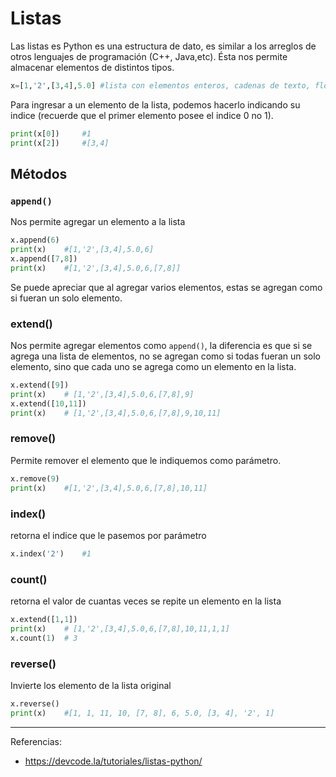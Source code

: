 # Listas
Las listas es Python es una estructura de dato, es similar a los arreglos de otros lenguajes de programación (C++, Java,etc). Ésta nos permite almacenar elementos de distintos tipos.
```Python
x=[1,'2',[3,4],5.0] #lista con elementos enteros, cadenas de texto, flotantes e incluso tiene una lista dentro de esta
```
Para ingresar a un elemento de la lista, podemos hacerlo indicando su indice (recuerde que el primer elemento posee el indice 0 no 1).
```Python
print(x[0])     #1
print(x[2])     #[3,4]
```

## Métodos
### `append()`
Nos permite agregar un elemento a la lista
```Python
x.append(6)
print(x)    #[1,'2',[3,4],5.0,6] 
x.append([7,8])
print(x)    #[1,'2',[3,4],5.0,6,[7,8]]
```
Se puede apreciar que al agregar varios elementos, estas se agregan como si fueran un solo elemento.
### extend()
Nos permite agregar elementos como `append()`, la diferencia es que si se agrega una lista de elementos, no se agregan como si todas fueran un solo elemento, sino que cada uno se agrega como un elemento en la lista.
```Python
x.extend([9])
print(x)    # [1,'2',[3,4],5.0,6,[7,8],9]
x.extend([10,11])
print(x)    # [1,'2',[3,4],5.0,6,[7,8],9,10,11]
```
### remove()
Permite remover el elemento que le indiquemos como parámetro.
```Python
x.remove(9)
print(x)    #[1,'2',[3,4],5.0,6,[7,8],10,11]
```
### index()
retorna el indice que le pasemos por parámetro
```Python
x.index('2')    #1
```
### count()
retorna el valor de cuantas veces se repite un elemento en la lista
```Python
x.extend([1,1])
print(x)    # [1,'2',[3,4],5.0,6,[7,8],10,11,1,1]
x.count(1)  # 3
```
### reverse()
Invierte los elemento de la lista original
```Python
x.reverse()
print(x)    #[1, 1, 11, 10, [7, 8], 6, 5.0, [3, 4], '2', 1]
```
***
Referencias: 
- https://devcode.la/tutoriales/listas-python/

